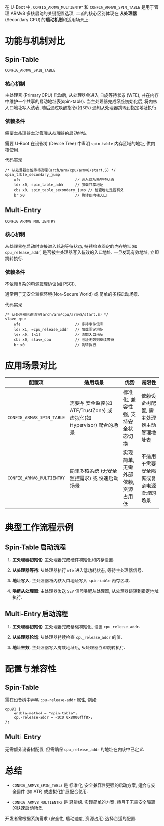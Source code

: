 
在 U-Boot 中, `CONFIG_ARMV8_MULTIENTRY` 和 `CONFIG_ARMV8_SPIN_TABLE` 是用于管理 ARMv8 多核启动的关键配置选项, 二者的核心区别体现在 **从处理器** (Secondary CPU) 的**启动机制**和适用场景上:

# 功能与机制对比

## Spin-Table

`CONFIG_ARMV8_SPIN_TABLE`

### 核心机制

主处理器 (Primary CPU) 启动后, 从处理器会进入 自旋等待状态 (WFE), 并在内存中维护一个共享的启动地址表(spin-table). 当主处理器完成系统初始化后, 将内核入口地址写入该表, 随后通过唤醒指令(如 `SEV`) 通知从处理器跳转到指定地址执行.

### 依赖条件

需要主处理器主动管理从处理器的启动地址.

需要 U-Boot 在设备树 (Device Tree) 中声明 `spin-table` 内存区域的地址, 供内核使用.

代码实现

```assembly
/* 从处理器自旋等待流程(arch/arm/cpu/armv8/start.S) */
spin_table_secondary_jump:
    wfe                         // 进入低功耗等待状态
    ldr x0, spin_table_addr     // 加载共享地址
    cbz x0, spin_table_secondary_jump // 检查地址是否有效
    br x0                       // 跳转到内核入口
```

## Multi-Entry

`CONFIG_ARMV8_MULTIENTRY`

### 核心机制

从处理器在启动时直接进入轮询等待状态, 持续检查固定的内存地址(如 `cpu_release_addr`) 是否被主处理器写入有效的入口地址. 一旦发现有效地址, 立即跳转执行.

### 依赖条件

不依赖复杂的电源管理协议(如 PSCI).

通常用于无安全监控环境(Non-Secure World) 或 简单的多核启动场景.

代码实现

```assembly
/* 从处理器轮询流程(arch/arm/cpu/armv8/start.S) */
slave_cpu:
    wfe                         // 等待事件信号
    ldr x1, =cpu_release_addr   // 加载固定地址
    ldr x0, [x1]                // 读取入口地址
    cbz x0, slave_cpu           // 地址无效则继续等待
    br x0                       // 跳转执行
```

# 应用场景对比

| 配置项 | 适用场景 | 优势 | 局限性 |
|-------|---------|-----|-------|
| `CONFIG_ARMV8_SPIN_TABLE` | 需要与 安全监控(如 ATF/TrustZone) 或 虚拟化(如 Hypervisor) 配合的场景 | 标准化, 兼容性强, 支持安全状态切换 | 依赖设备树配置, 需主处理器主动管理地址表 |
| `CONFIG_ARMV8_MULTIENTRY` | 简单多核系统 (无安全监控需求) 或 快速启动场景 | 实现简单, 无需外部依赖, 资源占用低 | 不适用于需要安全隔离或复杂电源管理的场景 |

# 典型工作流程示例

## Spin-Table 启动流程

1) **主处理器初始化**: 主处理器完成硬件初始化和内存设置.

2) **从处理器等待**: 从处理器执行 `wfe` 进入低功耗状态, 等待主处理器信号.

3) **地址写入**: 主处理器将内核入口地址写入 `spin-table` 内存区域.

4) **唤醒从处理器**: 主处理器发送 `SEV` 信号唤醒从处理器, 从处理器跳转到指定地址执行.

## Multi-Entry 启动流程

1) **主处理器初始化**: 主处理器完成基础初始化, 设置 `cpu_release_addr`.

2) **从处理器轮询**: 从处理器持续检查 `cpu_release_addr` 的值.

3) **地址生效**: 主处理器写入有效地址后, 从处理器立即跳转执行.

# 配置与兼容性

## Spin-Table

需在设备树中声明 `cpu-release-addr` 属性, 例如:

```dts
cpu@1 {
    enable-method = "spin-table";
    cpu-release-addr = <0x0 0x8000fff8>;
};
```

## Multi-Entry

无需额外设备树配置, 但需确保 `cpu_release_addr` 的地址在内核中已定义.

# 总结

* `CONFIG_ARMV8_SPIN_TABLE` 是 标准化, 安全兼容性更强的启动方案, 适合与安全固件 (如 ATF) 或虚拟化扩展配合使用.

* `CONFIG_ARMV8_MULTIENTRY` 是 轻量级, 实现简单的方案, 适用于无需安全隔离的快速启动场景.

开发者需根据系统需求 (安全性, 启动速度, 资源占用) 选择合适的配置.
